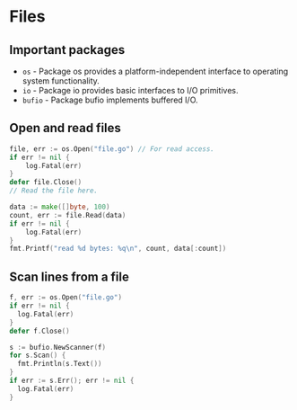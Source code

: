 # Files

## Important packages

* `os` - Package os provides a platform-independent interface to operating system functionality.
* `io` - Package io provides basic interfaces to I/O primitives.
* `bufio` - Package bufio implements buffered I/O.

## Open and read files

```go
file, err := os.Open("file.go") // For read access.
if err != nil {
	log.Fatal(err)
}
defer file.Close()
// Read the file here.
```

```go
data := make([]byte, 100)
count, err := file.Read(data)
if err != nil {
	log.Fatal(err)
}
fmt.Printf("read %d bytes: %q\n", count, data[:count])
```

## Scan lines from a file

```go
f, err := os.Open("file.go")
if err != nil {
  log.Fatal(err)
}
defer f.Close()

s := bufio.NewScanner(f)
for s.Scan() {
  fmt.Println(s.Text())
}
if err := s.Err(); err != nil {
  log.Fatal(err)
}
```

